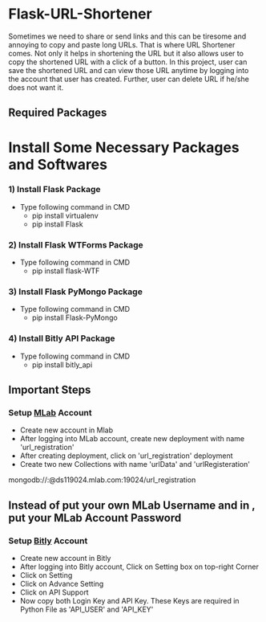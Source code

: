 # Flask-URL-Shortener
Sometimes we need to share or send links and this can be tiresome and annoying to copy and paste long URLs. That is where URL Shortener comes. Not only it helps in shortening the URL but it also allows user to copy the shortened URL with a click of a button.
In this project, user can save the shortened URL and can view those URL anytime by logging into the account that user has created. Further, user can delete URL if he/she does not want it.

## Required Packages
# Install Some Necessary Packages and Softwares

### 1) Install Flask Package
* Type following command in CMD
    * pip install virtualenv
    * pip install Flask
### 2) Install Flask WTForms Package
* Type following command in CMD
    * pip install flask-WTF
### 3) Install Flask PyMongo Package
* Type following command in CMD
    * pip install Flask-PyMongo
### 4) Install Bitly API Package
* Type following command in CMD
    * pip install bitly_api

## Important Steps

### Setup [MLab](https://mlab.com/signup/) Account
* Create new account in Mlab
* After logging into MLab account, create new deployment with name 'url_registration'
* After creating deployment, click on 'url_registration' deployment
* Create two new Collections with name 'urlData' and 'urlRegisteration'

mongodb://<dbuser>:<dbpassword>@ds119024.mlab.com:19024/url_registration
## Instead of <dbuser> put your own MLab Username and in <dbpassword>, put your MLab Account Password

### Setup [Bitly](https://bitly.com/a/sign_up?utm_content=site-free-button&utm_source=organic&utm_medium=website&utm_campaign=null&utm_cta=site-free-button) Account
* Create new account in Bitly
* After logging into Bitly account,  Click on Setting box on top-right Corner
* Click on Setting
* Click on Advance Setting
* Click on API Support
* Now copy both Login Key and API Key. These Keys are required in Python File as 'API_USER' and 'API_KEY'
